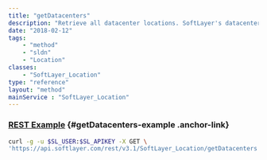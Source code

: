 ```yaml
---
title: "getDatacenters"
description: "Retrieve all datacenter locations. SoftLayer's datacenters exist in various cities and each contain one or more server rooms which house network and server infrastructure. "
date: "2018-02-12"
tags:
    - "method"
    - "sldn"
    - "Location"
classes:
    - "SoftLayer_Location"
type: "reference"
layout: "method"
mainService : "SoftLayer_Location"
---
```


### [REST Example](#getDatacenters-example) <a href="/article/rest/"><i class="fas fa-question"></i></a> {#getDatacenters-example .anchor-link} 
```bash
curl -g -u $SL_USER:$SL_APIKEY -X GET \
'https://api.softlayer.com/rest/v3.1/SoftLayer_Location/getDatacenters'
```
